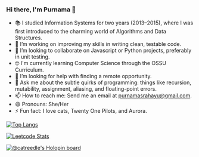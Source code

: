 ### Hi there, I'm Purnama 👋

- 📚 I studied Information Systems for two years (2013–2015), where I was first introduced to the charming world of Algorithms and Data Structures.
- 🌱 I’m working on improving my skills in writing clean, testable code.
- 👯 I’m looking to collaborate on Javascript or Python projects, preferably in unit testing.
- 🤓 I'm currently learning Computer Science through the OSSU Curriculum.
- 🤔 I’m looking for help with finding a remote opportunity.
- 💬 Ask me about the subtle quirks of programming: things like recursion, mutability, assignment, aliasing, and floating-point errors.
- 📫 How to reach me: Send me an email at purnamasrahayu@gmail.com.
- 😄 Pronouns: She/Her
- ⚡ Fun fact: I love cats, Twenty One Pilots, and Aurora.
<!--
**catreedle/catreedle** is a ✨ _special_ ✨ repository because its `README.md` (this file) appears on your GitHub profile.

Here are some ideas to get you started:

- 📚 I studied Information Systems for two years (2013–2015), where I was first introduced to the charming world of Algorithms and Data Structures.
- 🌱 I’m working on improving my skills in writing clean, testable code.
- 👯 I’m looking to collaborate on Javascript or Python projects, preferably in unit tests
- 🤓 I'm currently learning Computer Science with OSSU Curriculum
- 🤔 I’m looking for help with finding a remote opportunity
- 💬 Ask me about the subtle quirks of programming: things like recursion, mutability, assignment, aliasing, and floating-point errors.
- 📫 How to reach me: Send me an email at purnamasrahayu@gmail.com
- 😄 Pronouns: She/Her
- ⚡ Fun fact: I love cats, Twenty One Pilots, and Aurora
-->

[![Top Langs](https://github-readme-stats.vercel.app/api/top-langs/?username=catreedle)](https://github.com/anuraghazra/github-readme-stats)

[![Leetcode Stats](https://leetcard.jacoblin.cool/catreedle)](https://leetcode.com/catreedle)

[![@catreedle's Holopin board](https://holopin.me/catreedle)](https://holopin.io/@catreedle)
